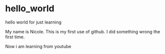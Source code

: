 # hello_world
hello world for just learning

My name is Nicole. This is my first use of github.
I did something wrong the first time.

Now i am learning from youtube
